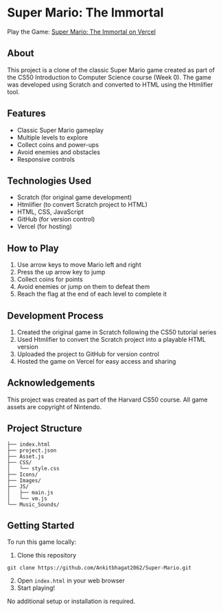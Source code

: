 # Super Mario: The Immortal

Play the Game: [Super Mario: The Immortal on Vercel](https://result-7souvf1jk-ankitbhagat2062s-projects.vercel.app)

## About

This project is a clone of the classic Super Mario game created as part of the CS50 Introduction to Computer Science course (Week 0). The game was developed using Scratch and converted to HTML using the Htmlifier tool.

## Features

- Classic Super Mario gameplay
- Multiple levels to explore
- Collect coins and power-ups
- Avoid enemies and obstacles
- Responsive controls

## Technologies Used

- Scratch (for original game development)
- Htmlifier (to convert Scratch project to HTML)
- HTML, CSS, JavaScript
- GitHub (for version control)
- Vercel (for hosting)

## How to Play

1. Use arrow keys to move Mario left and right
2. Press the up arrow key to jump
3. Collect coins for points
4. Avoid enemies or jump on them to defeat them
5. Reach the flag at the end of each level to complete it

## Development Process

1. Created the original game in Scratch following the CS50 tutorial series
2. Used Htmlifier to convert the Scratch project into a playable HTML version
3. Uploaded the project to GitHub for version control
4. Hosted the game on Vercel for easy access and sharing

## Acknowledgements

This project was created as part of the Harvard CS50 course. All game assets are copyright of Nintendo.

## Project Structure

```
├── index.html
├── project.json
├── Asset.js
├── CSS/
│   └── style.css
├── Icons/
├── Images/
├── JS/
│   ├── main.js
│   └── vm.js
└── Music_Sounds/
```

## Getting Started

To run this game locally:

1. Clone this repository

 ```
 git clone https://github.com/Ankitbhagat2062/Super-Mario.git

 ```
2. Open `index.html` in your web browser
3. Start playing!

No additional setup or installation is required.
